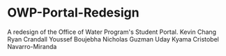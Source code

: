 # OWP-Portal-Redesign
A redesign of the Office of Water Program's Student Portal.
Kevin Chang
Ryan Crandall
Youssef Boujebha
Nicholas Guzman
Uday Kyama 
Cristobel Navarro-Miranda
